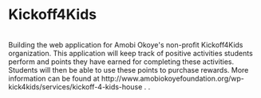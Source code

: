 Kickoff4Kids 
===================
</br>
Building the web application for Amobi Okoye's non-profit Kickoff4Kids organization. This application will keep track of positive activities students perform and points they have earned for completing these activities.
Students will then be able to use these points to purchase rewards. 
More information can be found at http://www.amobiokoyefoundation.org/wp-kick4kids/services/kickoff-4-kids-house . .
